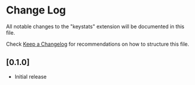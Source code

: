 # Change Log

All notable changes to the "keystats" extension will be documented in this file.

Check [Keep a Changelog](http://keepachangelog.com/) for recommendations on how to structure this file.

## [0.1.0]

- Initial release
